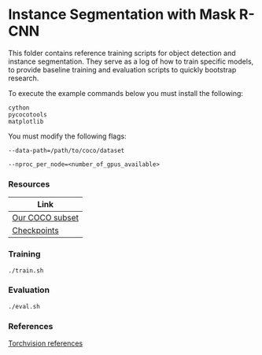 # Instance Segmentation with Mask R-CNN
 
This folder contains reference training scripts for object detection and instance segmentation.
They serve as a log of how to train specific models, to provide baseline
training and evaluation scripts to quickly bootstrap research.

To execute the example commands below you must install the following:

```
cython
pycocotools
matplotlib
```

You must modify the following flags:

`--data-path=/path/to/coco/dataset`

`--nproc_per_node=<number_of_gpus_available>`

### Resources
| Link            |
| ------------------ |
| [Our COCO subset](https://www.kaggle.com/datasets/phongvt2k4/coco-2017-subset) |
| [Checkpoints](https://www.kaggle.com/models/phongvt2k4/checkpoint-mask-rcnn) |

### Training
```
./train.sh
```

### Evaluation
```
./eval.sh
```

### References
[Torchvision references](https://github.com/pytorch/vision/tree/main/references)